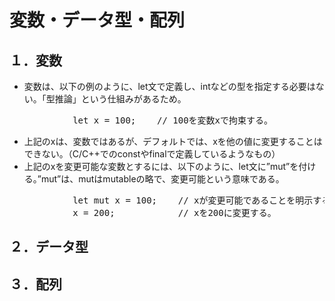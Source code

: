 # 変数・データ型・配列

## １．変数
- 変数は、以下の例のように、let文で定義し、intなどの型を指定する必要はない。「型推論」という仕組みがあるため。
<pre>
            let x = 100;    // 100を変数xで拘束する。
</pre>
- 上記のxは、変数ではあるが、デフォルトでは、xを他の値に変更することはできない。（C/C++でのconstやfinalで定義しているようなもの）
- 上記のxを変更可能な変数とするには、以下のように、let文に”mut”を付ける。”mut”は、mutはmutableの略で、変更可能という意味である。
<pre>
            let mut x = 100;    // xが変更可能であることを明示する。
            x = 200;            // xを200に変更する。
</pre>

## ２．データ型

## ３．配列
